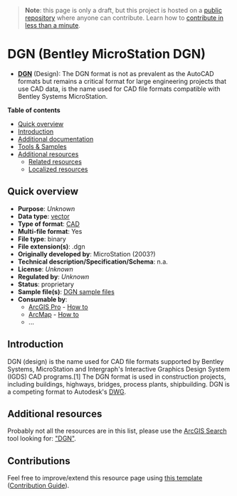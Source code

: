 > **Note**: this page is only a draft, but this project is hosted on a [public repository](https://github.com/hhkaos/awesome-arcgis) where anyone can contribute. Learn how to [contribute in less than a minute](https://github.com/hhkaos/awesome-arcgis/blob/master/CONTRIBUTING.md#contributions).

# DGN (Bentley MicroStation DGN)

* **[DGN](https://en.wikipedia.org/wiki/DGN)** (Design): The DGN format is not as prevalent as the AutoCAD formats but remains a critical format for large engineering projects that use CAD data, is the name used for CAD file formats compatible with Bentley Systems MicroStation.

<!-- START doctoc generated TOC please keep comment here to allow auto update -->
<!-- DON'T EDIT THIS SECTION, INSTEAD RE-RUN doctoc TO UPDATE -->
**Table of contents**

- [Quick overview](#quick-overview)
- [Introduction](#introduction)
- [Additional documentation](#additional-documentation)
- [Tools & Samples](#tools--samples)
- [Additional resources](#additional-resources)
  - [Related resources](#related-resources)
  - [Localized resources](#localized-resources)

<!-- END doctoc generated TOC please keep comment here to allow auto update -->

## Quick overview

* **Purpose**: *Unknown*
* **Data type**: [vector](../../../data-types/vector/README.md)
* **Type of format**: [CAD](../../../data-types/vector/cad/README.md)
* **Multi-file format**: Yes
* **File type**: binary
* **File extension(s)**: .dgn
* **Originally developed by**: MicroStation (2003?)
* **Technical description/Specification/Schema**: n.a.
* **License**: *Unknown*
* **Regulated by**: *Unknown*
* **Status**: proprietary
* **Sample file(s)**: [DGN sample files](https://esri-es.github.io/arcgis-developer-tips-and-tricks/arcgis-online/search/?q=dgn+type%3A%22CAD+Drawing%22&numResults=100&sortField=relevance&Thumbnail=generateThumbnail%28elem%29&Title=elem.title&Details=%27%3Ca+href%3D%22https%3A%2F%2Fwww.arcgis.com%2Fhome%2Fitem.html%3Fid%3D%27%2Belem.id%2B%27%22+target%3D%22_blank%22%3EDetails%3C%2Fa%3E%27&Owner=elem.owner&Type=elem.type&Type+keywords=elem.typeKeywords&Views=elem.numViews)
* **Consumable by**:
    * [ArcGIS Pro](../../../../products/arcgis-desktop/arcgis-pro/README.md) - [How to](http://pro.arcgis.com/en/pro-app/help/data/cad/reserved-cad-fields-for-dgn-files.htm)
    * [ArcMap](../../../../products/arcgis-desktop/arcmap-arccatalog/README.md) - [How to](http://desktop.arcgis.com/en/arcmap/latest/manage-data/cad/showing-microstation-dgn-files.htm)
    * ...

## Introduction

DGN (design) is the name used for CAD file formats supported by Bentley Systems, MicroStation and Intergraph's Interactive Graphics Design System (IGDS) CAD programs.[1] The DGN format is used in construction projects, including buildings, highways, bridges, process plants, shipbuilding.
DGN is a competing format to Autodesk's [DWG](../dwg/README.md).

## Additional resources

Probably not all the resources are in this list, please use the [ArcGIS Search](https://esri-es.github.io/arcgis-search/) tool looking for: ["DGN"](https://esri-es.github.io/arcgis-search/?search="DGN"&utm_campaign=awesome-list&utm_source=awesome-list&utm_medium=page).

## Contributions

Feel free to improve/extend this resource page using [this template](https://github.com/hhkaos/awesome-arcgis/blob/master/templates/FILE_FORMAT_PAGE_TEMPLATE.md) ([Contribution Guide](https://github.com/hhkaos/awesome-arcgis/blob/master/CONTRIBUTING.md)).
